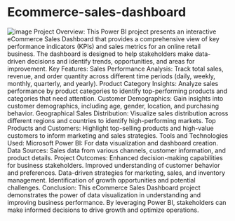 # Ecommerce-sales-dashboard
![image](https://github.com/user-attachments/assets/74951a7a-0f1e-4ee0-b0cc-94fbaaf63b5d)
Project Overview:
This Power BI project presents an interactive eCommerce Sales Dashboard that provides a comprehensive view of key performance indicators (KPIs) and sales metrics for an online retail business. The dashboard is designed to help stakeholders make data-driven decisions and identify trends, opportunities, and areas for improvement.
Key Features:
Sales Performance Analysis: Track total sales, revenue, and order quantity across different time periods (daily, weekly, monthly, quarterly, and yearly).
Product Category Insights: Analyze sales performance by product categories to identify top-performing products and categories that need attention.
Customer Demographics: Gain insights into customer demographics, including age, gender, location, and purchasing behavior.
Geographical Sales Distribution: Visualize sales distribution across different regions and countries to identify high-performing markets.
Top Products and Customers: Highlight top-selling products and high-value customers to inform marketing and sales strategies.
Tools and Technologies Used:
Microsoft Power BI: For data visualization and dashboard creation.
Data Sources: Sales data from various channels, customer information, and product details.
Project Outcomes:
Enhanced decision-making capabilities for business stakeholders.
Improved understanding of customer behavior and preferences.
Data-driven strategies for marketing, sales, and inventory management.
Identification of growth opportunities and potential challenges.
Conclusion:
This eCommerce Sales Dashboard project demonstrates the power of data visualization in understanding and improving business performance. By leveraging Power BI, stakeholders can make informed decisions to drive growth and optimize operations.
